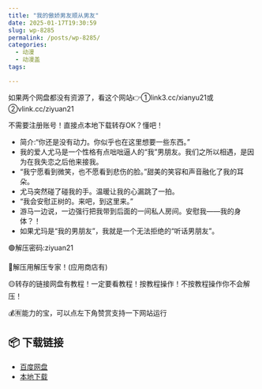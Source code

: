 ```yaml
---
title: "我的傲娇男友顺从男友"
date: 2025-01-17T19:30:59
slug: wp-8285
permalink: /posts/wp-8285/
categories:
  - 动漫
  - 动漫盖
tags:

---
```


如果两个网盘都没有资源了，看这个网站👉①link3.cc/xianyu21或②vlink.cc/ziyuan21

不需要注册账号！直接点本地下载转存OK？懂吧！

*   简介:“你还是没有动力。你似乎也在这里想要一些东西。”
*   我的爱人尤马是一个性格有点咄咄逼人的“我”男朋友。我们之所以相遇，是因为在我失恋之后他来接我。
*   “我宁愿看到微笑，也不愿看到悲伤的脸。”甜美的笑容和声音融化了我的耳朵。
*   尤马突然碰了碰我的手。温暖让我的心漏跳了一拍。
*   “我会安慰正树的。来吧，到这里来。”
*   游马一边说，一边强行把我带到后面的一间私人房间。安慰我——我的身体？！
*   如果尤玛是“我的男朋友”，我就是一个无法拒绝的“听话男朋友”。

🟢解压密码:ziyuan21

🔵解压用解压专家！(应用商店有)

🟡转存的链接网盘有教程！一定要看教程！按教程操作！不按教程操作你不会解压！

💰🈶能力的宝，可以点左下角赞赏支持一下网站运行

## 📦 下载链接
- [百度网盘](https://blziyuan21.com/pay-download/8285?key=d202beb333&down_id=0)
- [本地下载](https://blziyuan21.com/pay-download/8285?key=d202beb333&down_id=1)

